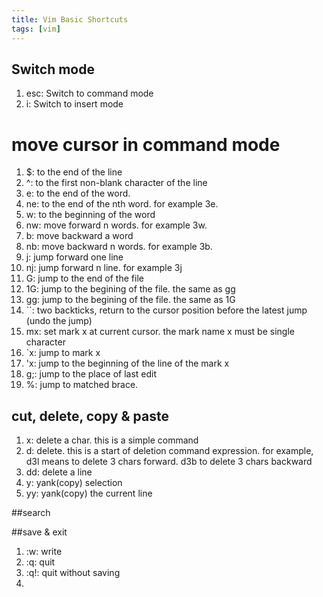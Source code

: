 ```yaml
---
title: Vim Basic Shortcuts
tags: [vim]
---
```


## Switch mode
1. esc: Switch to command mode
1. i: Switch to insert mode

# move cursor in command mode

1.  $: to the end of the line
1.  ^: to the first non-blank character of the line
1.  e: to the end of the word. 
1. ne: to the end of the nth word. for example 3e.
1.  w: to the beginning of the word
1. nw: move forward n words. for example 3w.
1.  b: move backward a word
1. nb: move backward n words. for example 3b.
1.  j: jump forward one line
1. nj: jump forward n line. for example 3j
1.  G: jump to the end of the file
1. 1G: jump to the begining of the file. the same as gg
1. gg: jump to the begining of the file. the same as 1G
1. ``: two backticks, return to the cursor position before the latest jump (undo the jump)
1. mx: set mark x at current cursor. the mark name x must be single character
1. `x: jump to mark x
1. 'x: jump to the beginning of the line of the mark x
1. g;: jump to the place of last edit
1.  %: jump to matched brace.

## cut, delete, copy & paste
1.  x: delete a char. this is a simple command
1.  d: delete. this is a start of deletion command expression. 
       for example, d3l means to delete 3 chars forward. d3b to delete 3 chars backward
1. dd: delete a line
1.  y: yank(copy) selection
1. yy: yank(copy) the current line

##search

##save & exit
1.  :w: write
1.  :q: quit
1. :q!: quit without saving
1. 
